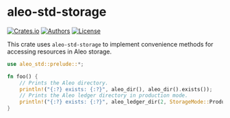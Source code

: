 # aleo-std-storage

[![Crates.io](https://img.shields.io/crates/v/aleo-std-storage.svg?color=neon)](https://crates.io/crates/aleo-std-storage)
[![Authors](https://img.shields.io/badge/authors-Aleo-orange.svg)](https://aleo.org)
[![License](https://img.shields.io/badge/License-GPLv3-blue.svg)](./LICENSE.md)

This crate uses `aleo-std-storage` to implement convenience methods for accessing resources in Aleo storage.

```rust
use aleo_std::prelude::*;

fn foo() {
    // Prints the Aleo directory.
    println!("{:?} exists: {:?}", aleo_dir(), aleo_dir().exists());
    // Prints the Aleo ledger directory in production mode.
    println!("{:?} exists: {:?}", aleo_ledger_dir(2, StorageMode::Production), aleo_ledger_dir(2, StorageMode::Production).exists());
}
```

